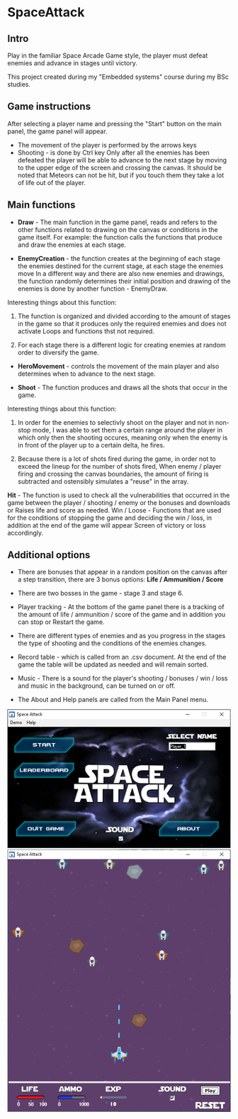 # SpaceAttack

## Intro
Play in the familiar Space Arcade Game style, the player must defeat enemies and advance in stages until victory.

This project created during my "Embedded systems" course during my BSc studies.
## Game instructions
After selecting a player name and pressing the "Start" button on the main panel, the game panel will appear.
- The movement of the player is performed by the arrows keys
- Shooting - is done by Ctrl key
Only after all the enemies has been defeated the player will be able to advance to the next stage by moving to the upper edge of the screen and crossing the canvas.
It should be noted that Meteors can not be hit, but if you touch them they take a lot of life out of the player.
## Main functions
- **Draw** - The main function in the game panel, reads and refers to the other functions related to drawing on the canvas or conditions in the game itself.
For example: the function calls the functions that produce and draw the enemies at each stage.

- **EnemyCreation** - the function creates at the beginning of each stage the enemies destined for the current stage, at each stage the enemies move
In a different way and there are also new enemies and drawings, the function randomly determines their initial position and drawing of the enemies is done by another function - EnemyDraw.

Interesting things about this function:

  1. The function is organized and divided according to the amount of stages in the game so that it produces only the required enemies and does not activate Loops and functions thst not required.

  2. For each stage there is a different logic for creating enemies at random order to diversify the game.

- **HeroMovement** - controls the movement of the main player and also determines when to advance to the next stage.

- **Shoot** - The function produces and draws all the shots that occur in the game.

Interesting things about this function:

  1. In order for the enemies to selectivly shoot on the player and not in non-stop mode, I was able to set them a certain range around the player in which only then the shooting occures, meaning only when the enemy is in front of the player up to a certain delta, he fires.

  2. Because there is a lot of shots fired during the game, in order not to exceed the lineup for the number of shots fired, When enemy / player firing and crossing the canvas boundaries, the amount of firing is subtracted and ostensibly simulates a "reuse" in the array.

**Hit** - The function is used to check all the vulnerabilities that occurred in the game between the player / shooting / enemy or the bonuses and downloads or Raises life and score as needed.
Win / Loose - Functions that are used for the conditions of stopping the game and deciding the win / loss, in addition at the end of the game will appear Screen of victory or loss accordingly.

## Additional options

- There are bonuses that appear in a random position on the canvas after a step transition, there are 3 bonus options: **Life / Ammunition / Score**

- There are two bosses in the game - stage 3 and stage 6.

- Player tracking - At the bottom of the game panel there is a tracking of the amount of life / ammunition / score of the game and in addition you can stop or Restart the game.

- There are different types of enemies and as you progress in the stages the type of shooting and the conditions of the enemies changes.

- Record table - which is called from an .csv document. At the end of the game the table will be updated as needed and will remain sorted.

- Music - There is a sound for the player's shooting / bonuses / win / loss and music in the background, can be turned on or off.

- The About and Help panels are called from the Main Panel menu.


![Screenshot](start.png)
![Screenshot](game.png)
